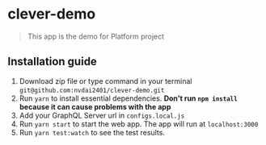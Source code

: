 # clever-demo

> This app is the demo for Platform project

## Installation guide

 1. Download zip file or type command in your terminal `git@github.com:nvdai2401/clever-demo.git`
 2. Run `yarn` to install essential dependencies. <b>Don't run `npm install` because it can cause problems with the app</b>
 3. Add your GraphQL Server url in `configs.local.js`
 4. Run `yarn start` to start the web app. The app will run at `localhost:3000`
 5. Run `yarn test:watch` to see the test results. 